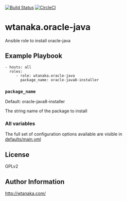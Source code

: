 [![Build Status](https://travis-ci.org/wtanaka/ansible-role-oracle-java.svg?branch=master)](https://travis-ci.org/wtanaka/ansible-role-oracle-java)
[![CircleCI](https://circleci.com/gh/wtanaka/ansible-role-oracle-java.svg?style=svg)](https://circleci.com/gh/wtanaka/ansible-role-oracle-java)

wtanaka.oracle-java
===================

Ansible role to install oracle-java

Example Playbook
----------------

    - hosts: all
      roles:
         - role: wtanaka.oracle-java
           package_name: oracle-java8-installer

### `package_name`

Default: oracle-java8-installer

The string name of the package to install

### All variables

The full set of configuration options available are visible in
[defaults/main.yml](defaults/main.yml)


License
-------

GPLv2

Author Information
------------------

http://wtanaka.com/
